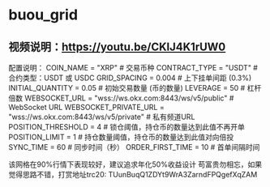 # buou_grid
## 视频说明：https://youtu.be/CKlJ4K1rUW0


配置说明：
COIN_NAME = "XRP"  # 交易币种
CONTRACT_TYPE = "USDT"  # 合约类型：USDT 或 USDC
GRID_SPACING = 0.004  # 上下挂单间距 (0.3%)
INITIAL_QUANTITY = 0.05  # 初始交易数量 (币的数量)
LEVERAGE = 50  # 杠杆倍数
WEBSOCKET_URL = "wss://ws.okx.com:8443/ws/v5/public"  # WebSocket URL
WEBSOCKET_PRIVATE_URL = "wss://ws.okx.com:8443/ws/v5/private"  # 私有频道URL
POSITION_THRESHOLD = 4  # 锁仓阈值，持仓币的数量达到此值不再开单
POSITION_LIMIT = 1  # 持仓数量阈值，持仓币的数量达到此值对向倍投
SYNC_TIME = 60  # 同步时间（秒）
ORDER_FIRST_TIME = 10  # 首单间隔时间


该网格在90%行情下表现较好，建议追求年化50%收益设计
苟富贵勿相忘，如果觉得思路不错，打赏地址trc20: TUunBuqQ1ZDYt9WrA3ZarndFPQgefXqZAM
